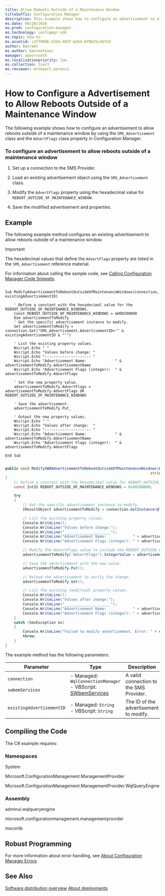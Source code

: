 ```yaml
---
title: Allow Reboots Outside of a Maintenance Window
titleSuffix: Configuration Manager
description: This example shows how to configure an advertisement to allow reboots outside of a maintenance window by using the SMS_Advertisement class and the AdvertFlags class property.
ms.date: 09/20/2016
ms.prod: configuration-manager
ms.technology: configmgr-sdk
ms.topic: how-to
ms.assetid: c2f7999b-533d-493f-b2b4-079b25c36f2d
author: Banreet
ms.author: banreetkaur
manager: apoorvseth
ms.localizationpriority: low
ms.collection: tier3
ms.reviewer: mstewart,aaroncz 
---
```

# How to Configure a Advertisement to Allow Reboots Outside of a Maintenance Window
The following example shows how to configure an advertisement to allow reboots outside of a maintenance window by using the `SMS_Advertisement` class and the `AdvertFlags` class property in Configuration Manager.  

### To configure an advertisement to allow reboots outside of a maintenance window  

1.  Set up a connection to the SMS Provider.  

2.  Load an existing advertisement object using the `SMS_Advertisement` class.  

3.  Modify the `AdvertFlags` property using the hexadecimal value for `REBOOT_OUTSIDE_OF_MAINTENANCE_WINDOW`.  

4.  Save the modified advertisement and properties.  

## Example  
 The following example method configures an existing advertisement to allow reboots outside of a maintenance window.  

> [!IMPORTANT]
>  The hexadecimal values that define the `AdvertFlags` property are listed in the `SMS_Advertisement` reference material.  

 For information about calling the sample code, see [Calling Configuration Manager Code Snippets](../../../../develop/core/understand/calling-code-snippets.md).  

```vbs  

Sub ModifyAdvertisementToRebootOutsideOfMaintenanceWindows(connection, existingAdvertisementID)  

    ' Define a constant with the hexadecimal value for the REBOOT_OUTSIDE_OF_MAINTENANCE_WINDOWS.   
    Const REBOOT_OUTSIDE_OF_MAINTENANCE_WINDOWS = &H00200000  
    Dim advertisementToModify  
    ' Get the specific advertisement instance to modify.   
    Set advertisementToModify = connection.Get("SMS_Advertisement.AdvertisementID='" & existingAdvertisementID & "'")  

    ' List the existing property values.  
    Wscript.Echo " "  
    Wscript.Echo "Values before change: "  
    Wscript.Echo "--------------------- "  
    Wscript.Echo "Advertisement Name:             " & advertisementToModify.AdvertisementName  
    Wscript.Echo "Advertisement Flags (integer):  " & advertisementToModify.AdvertFlags  

    ' Set the new property value.  
    advertisementToModify.AdvertFlags = advertisementToModify.AdvertFlags OR REBOOT_OUTSIDE_OF_MAINTENANCE_WINDOWS  

    ' Save the advertisement.  
    advertisementToModify.Put_   

    ' Output the new property values.  
    Wscript.Echo " "  
    Wscript.Echo "Values after change:  "  
    Wscript.Echo "--------------------- "  
    Wscript.Echo "Advertisement Name:             " & advertisementToModify.AdvertisementName  
    Wscript.Echo "Advertisement Flags (integer):  " & advertisementToModify.AdvertFlags  

End Sub  

```  

```c#  

public void ModifySWDAdvertisementToRebootOutsideOfMaintenanceWindows(WqlConnectionManager connection,   
                                                                  string existingAdvertisementID)  
{  
    // Define a constant with the hexadecimal value for REBOOT_OUTSIDE_OF_MAINTENANCE_WINDOWS.   
    const Int32 REBOOT_OUTSIDE_OF_MAINTENANCE_WINDOWS = 0x00200000;  

    try  
    {  
        // Get the specific advertisement instance to modify.   
        IResultObject advertisementToModify = connection.GetInstance(@"SMS_Advertisement.AdvertisementID='" + existingAdvertisementID + "'");  

        // List the existing property values.  
        Console.WriteLine();  
        Console.WriteLine("Values before change:");  
        Console.WriteLine("_____________________");  
        Console.WriteLine("Advertisement Name:            " + advertisementToModify["AdvertisementName"].StringValue);  
        Console.WriteLine("Advertisement Flags (integer): " + advertisementToModify["AdvertFlags"].IntegerValue);  

        // Modify the AdvertFlags value to include the REBOOT_OUTSIDE_OF_MAINTENANCE_WINDOWS value.  
        advertisementToModify["AdvertFlags"].IntegerValue = advertisementToModify["AdvertFlags"].IntegerValue | REBOOT_OUTSIDE_OF_MAINTENANCE_WINDOWS;  

        // Save the advertisement with the new value.  
        advertisementToModify.Put();  

        // Reload the advertisement to verify the change.  
        advertisementToModify.Get();  

        // List the existing (modified) property values.  
        Console.WriteLine();  
        Console.WriteLine("Values after change:");  
        Console.WriteLine("_____________________");  
        Console.WriteLine("Advertisement Name:            " + advertisementToModify["AdvertisementName"].StringValue);  
        Console.WriteLine("Advertisement Flags (integer): " + advertisementToModify["AdvertFlags"].IntegerValue);  
    }  
    catch (SmsException ex)  
    {  
        Console.WriteLine("Failed to modify advertisement. Error: " + ex.Message);  
        throw;   
    }  
}  

```  

 The example method has the following parameters:  

|Parameter|Type|Description|  
|---------------|----------|-----------------|  
|`connection`<br /><br /> `swbemServices`|-   Managed: `WqlConnectionManager`<br />-   VBScript: [SWbemServices](/windows/win32/wmisdk/swbemservices)|A valid connection to the SMS Provider.|  
|`existingAdvertisementID`|-   Managed: `String`<br />-   VBScript: `String`|The ID of the advertisement to modify.|  

## Compiling the Code  
 The C# example requires:  

### Namespaces  
 System  

 Microsoft.ConfigurationManagement.ManagementProvider  

 Microsoft.ConfigurationManagement.ManagementProvider.WqlQueryEngine  

### Assembly  
 adminui.wqlqueryengine  

 microsoft.configurationmanagement.managementprovider  

 mscorlib  

## Robust Programming  
 For more information about error handling, see [About Configuration Manager Errors](../../../../develop/core/understand/about-configuration-manager-errors.md).  

## See Also  
 [Software distribution overview](software-distribution-overview.md)
 [About deployments](about-software-distribution-deployments.md)

